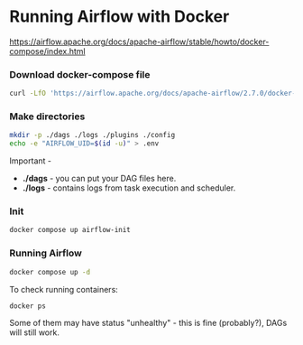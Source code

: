 # Running Airflow with Docker

https://airflow.apache.org/docs/apache-airflow/stable/howto/docker-compose/index.html

### Download docker-compose file
```bash
curl -LfO 'https://airflow.apache.org/docs/apache-airflow/2.7.0/docker-compose.yaml'
```

### Make directories

```bash
mkdir -p ./dags ./logs ./plugins ./config
echo -e "AIRFLOW_UID=$(id -u)" > .env
```

Important - 
* **./dags** - you can put your DAG files here.
* **./logs** - contains logs from task execution and scheduler.

### Init

```bash
docker compose up airflow-init
```

### Running Airflow

```bash
docker compose up -d
```

To check running containers:
```bash
docker ps
```

Some of them may have status "unhealthy" - this is fine (probably?), DAGs will still work.